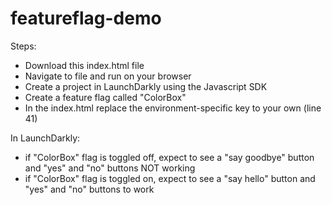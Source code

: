 # featureflag-demo
Steps:
- Download this index.html file
- Navigate to file and run on your browser
- Create a project in LaunchDarkly using the Javascript SDK
- Create a feature flag called "ColorBox"
- In the index.html replace the environment-specific key to your own (line 41)

In LaunchDarkly:
- if "ColorBox" flag is toggled off, expect to see a "say goodbye" button and "yes" and "no" buttons NOT working
- if "ColorBox" flag is toggled on, expect to see a "say hello" button and "yes" and "no" buttons to work
